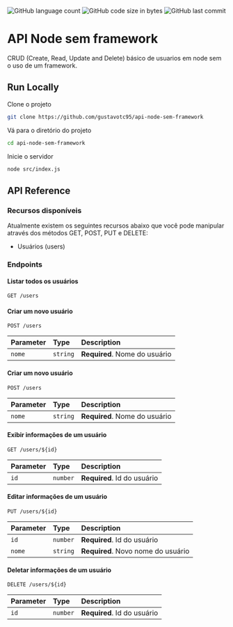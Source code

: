 <img alt="GitHub language count" src="https://img.shields.io/github/languages/count/gustavotc95/api-node-sem-framework"> <img alt="GitHub code size in bytes" src="https://img.shields.io/github/languages/code-size/gustavotc95/api-node-sem-framework"> <img alt="GitHub last commit" src="https://img.shields.io/github/last-commit/gustavotc95/api-node-sem-framework">

# API Node sem framework

CRUD (Create, Read, Update and Delete) básico de usuarios em node sem o uso de um framework.


## Run Locally

Clone o projeto

```bash
git clone https://github.com/gustavotc95/api-node-sem-framework
```

Vá para o diretório do projeto

```bash
cd api-node-sem-framework
```

Inicie o servidor

```bash
node src/index.js
```

  
## API Reference

### Recursos disponíveis

Atualmente existem os seguintes recursos abaixo que você pode manipular através dos métodos GET, POST, PUT e DELETE:

- Usuários (users)

### Endpoints

#### Listar todos os usuários

```http
GET /users
```

#### Criar um novo usuário

```http
POST /users
```

| Parameter | Type     | Description                       |
| :-------- | :------- | :-------------------------------- |
| `nome`      | `string` | **Required**. Nome do usuário |


#### Criar um novo usuário

```http
POST /users
```

| Parameter | Type     | Description                       |
| :-------- | :------- | :-------------------------------- |
| `nome`      | `string` | **Required**. Nome do usuário |


#### Exibir informações de um usuário 

```http
GET /users/${id}
```

| Parameter | Type     | Description                       |
| :-------- | :------- | :-------------------------------- |
| `id`      | `number` | **Required**. Id do usuário |
  

#### Editar informações de um usuário 

```http
PUT /users/${id}
```

| Parameter | Type     | Description                       |
| :-------- | :------- | :-------------------------------- |
| `id`      | `number` | **Required**. Id do usuário |
| `nome`      | `string` | **Required**. Novo nome do usuário |


#### Deletar informações de um usuário 

```http
DELETE /users/${id}
```

| Parameter | Type     | Description                       |
| :-------- | :------- | :-------------------------------- |
| `id`      | `number` | **Required**. Id do usuário |
